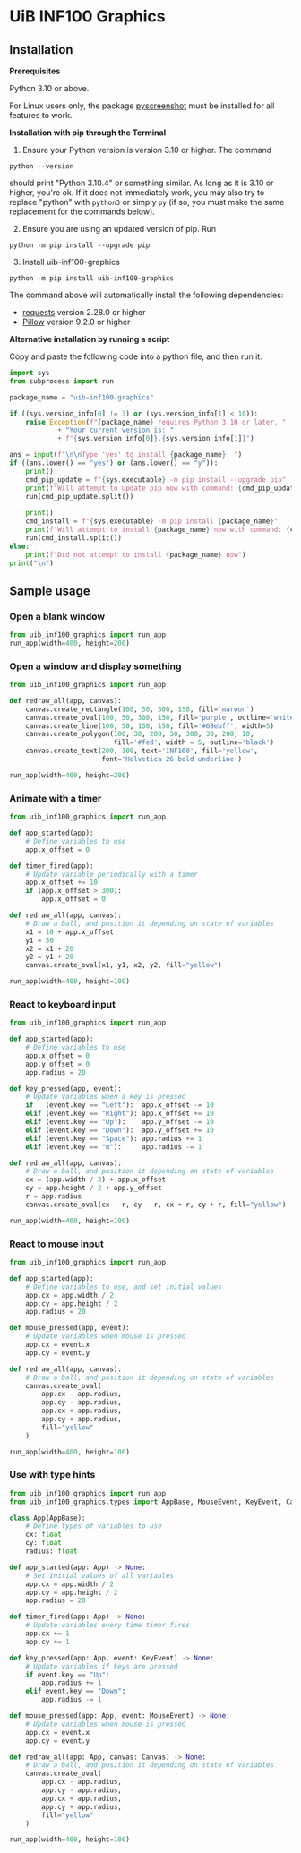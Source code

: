 # UiB INF100 Graphics

## Installation

**Prerequisites**

Python 3.10 or above.

For Linux users only, the package [pyscreenshot](https://github.com/ponty/pyscreenshot) must be installed for all features to work.

**Installation with pip through the Terminal**

1. Ensure your Python version is version 3.10 or higher. The command
```
python --version
```
should print "Python 3.10.4" or something similar. As long as it is 3.10 or higher, you're ok. If it does not immediately work, you may also try to replace "python" with `python3` or simply `py` (if so, you must make the same replacement for the commands below).

2. Ensure you are using an updated version of pip. Run
```
python -m pip install --upgrade pip
```

3. Install uib-inf100-graphics
```
python -m pip install uib-inf100-graphics
```

The command above will automatically install the following dependencies:

* [requests](https://requests.readthedocs.io/) version 2.28.0 or higher
* [Pillow](https://pillow.readthedocs.io/) version 9.2.0 or higher


**Alternative installation by running a script**

Copy and paste the following code into a python file, and then run it.

```python
import sys
from subprocess import run

package_name = "uib-inf100-graphics"

if ((sys.version_info[0] != 3) or (sys.version_info[1] < 10)):
    raise Exception(f"{package_name} requires Python 3.10 or later. "
            + "Your current version is: "
            + f"{sys.version_info[0]}.{sys.version_info[1]}")

ans = input(f"\n\nType 'yes' to install {package_name}: ")
if ((ans.lower() == "yes") or (ans.lower() == "y")):
    print()
    cmd_pip_update = f"{sys.executable} -m pip install --upgrade pip"
    print(f"Will attempt to update pip now with command: {cmd_pip_update}")
    run(cmd_pip_update.split())
    
    print()
    cmd_install = f"{sys.executable} -m pip install {package_name}"
    print(f"Will attempt to install {package_name} now with command: {cmd_install}")
    run(cmd_install.split())
else:
    print(f"Did not attempt to install {package_name} now")
print("\n")
```


## Sample usage

### Open a blank window

```python
from uib_inf100_graphics import run_app
run_app(width=400, height=200)
```

### Open a window and display something


```python
from uib_inf100_graphics import run_app

def redraw_all(app, canvas):
    canvas.create_rectangle(100, 50, 300, 150, fill='maroon')
    canvas.create_oval(100, 50, 300, 150, fill='purple', outline='white')
    canvas.create_line(100, 50, 150, 150, fill='#68ebff', width=5)
    canvas.create_polygon(100, 30, 200, 50, 300, 30, 200, 10, 
                          fill='#fed', width = 5, outline='black')
    canvas.create_text(200, 100, text='INF100', fill='yellow',
                       font='Helvetica 26 bold underline')

run_app(width=400, height=200)
```


### Animate with a timer

```python
from uib_inf100_graphics import run_app

def app_started(app):
    # Define variables to use
    app.x_offset = 0

def timer_fired(app):
    # Update variable periodically with a timer
    app.x_offset += 10
    if (app.x_offset > 300):
        app.x_offset = 0

def redraw_all(app, canvas):
    # Draw a ball, and position it depending on state of variables
    x1 = 10 + app.x_offset
    y1 = 50
    x2 = x1 + 20
    y2 = y1 + 20
    canvas.create_oval(x1, y1, x2, y2, fill="yellow")

run_app(width=400, height=100)
```

### React to keyboard input


```python
from uib_inf100_graphics import run_app

def app_started(app):
    # Define variables to use
    app.x_offset = 0
    app.y_offset = 0
    app.radius = 20

def key_pressed(app, event):
    # Update variables when a key is pressed
    if   (event.key == "Left"):  app.x_offset -= 10
    elif (event.key == "Right"): app.x_offset += 10
    elif (event.key == "Up"):    app.y_offset -= 10
    elif (event.key == "Down"):  app.y_offset += 10
    elif (event.key == "Space"): app.radius += 1
    elif (event.key == "m"):     app.radius -= 1

def redraw_all(app, canvas):
    # Draw a ball, and position it depending on state of variables
    cx = (app.width / 2) + app.x_offset
    cy = app.height / 2 + app.y_offset
    r = app.radius
    canvas.create_oval(cx - r, cy - r, cx + r, cy + r, fill="yellow")

run_app(width=400, height=100)
```


### React to mouse input

```python
from uib_inf100_graphics import run_app

def app_started(app):
    # Define variables to use, and set initial values
    app.cx = app.width / 2
    app.cy = app.height / 2
    app.radius = 20

def mouse_pressed(app, event):
    # Update variables when mouse is pressed
    app.cx = event.x
    app.cy = event.y

def redraw_all(app, canvas):
    # Draw a ball, and position it depending on state of variables
    canvas.create_oval(
        app.cx - app.radius, 
        app.cy - app.radius,
        app.cx + app.radius,
        app.cy + app.radius,
        fill="yellow"
    )

run_app(width=400, height=100)
```


### Use with type hints

```python
from uib_inf100_graphics import run_app
from uib_inf100_graphics.types import AppBase, MouseEvent, KeyEvent, Canvas

class App(AppBase):
    # Define types of variables to use
    cx: float
    cy: float
    radius: float

def app_started(app: App) -> None:
    # Set initial values of all variables
    app.cx = app.width / 2
    app.cy = app.height / 2
    app.radius = 20

def timer_fired(app: App) -> None:
    # Update variables every time timer fires
    app.cx += 1
    app.cy += 1

def key_pressed(app: App, event: KeyEvent) -> None:
    # Update variables if keys are pressed
    if event.key == "Up":
        app.radius += 1
    elif event.key == "Down":
        app.radius -= 1

def mouse_pressed(app: App, event: MouseEvent) -> None:
    # Update variables when mouse is pressed
    app.cx = event.x
    app.cy = event.y

def redraw_all(app: App, canvas: Canvas) -> None:
    # Draw a ball, and position it depending on state of variables
    canvas.create_oval(
        app.cx - app.radius, 
        app.cy - app.radius,
        app.cx + app.radius,
        app.cy + app.radius,
        fill="yellow"
    )

run_app(width=400, height=100)
```